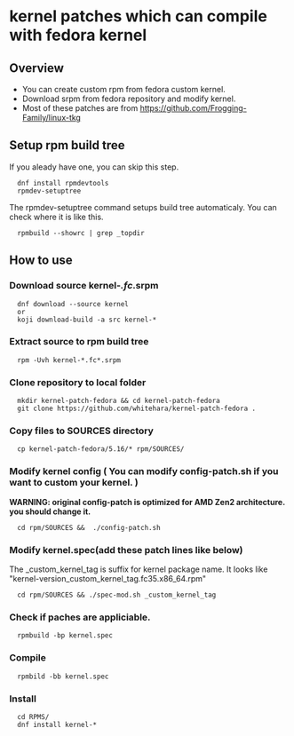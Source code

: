 # kernel patches which can compile with fedora kernel
## Overview
- You can create custom rpm from fedora custom kernel.
- Download srpm from fedora repository and modify kernel.
- Most of these patches are from https://github.com/Frogging-Family/linux-tkg
## Setup rpm build tree
If you aleady have one, you can skip this step.

      dnf install rpmdevtools
      rpmdev-setuptree
The rpmdev-setuptree command setups build tree automaticaly.
You can check where it is like this.

      rpmbuild --showrc | grep _topdir
## How to use
### Download source kernel-*.fc*.srpm

      dnf download --source kernel
      or
      koji download-build -a src kernel-*

### Extract source to rpm build tree

      rpm -Uvh kernel-*.fc*.srpm

### Clone repository to local folder

      mkdir kernel-patch-fedora && cd kernel-patch-fedora
      git clone https://github.com/whitehara/kernel-patch-fedora .

### Copy files to SOURCES directory

      cp kernel-patch-fedora/5.16/* rpm/SOURCES/

### Modify kernel config ( You can modify config-patch.sh if you want to custom your kernel. )
**WARNING: original config-patch is optimized for AMD Zen2 architecture. you should change it.**

      cd rpm/SOURCES &&  ./config-patch.sh
### Modify kernel.spec(add these patch lines like below)
The _custom_kernel_tag is suffix for kernel package name. It looks like "kernel-version_custom_kernel_tag.fc35.x86_64.rpm"

      cd rpm/SOURCES && ./spec-mod.sh _custom_kernel_tag
### Check if paches are appliciable.

      rpmbuild -bp kernel.spec

### Compile

      rpmbild -bb kernel.spec
### Install
      cd RPMS/
      dnf install kernel-*
